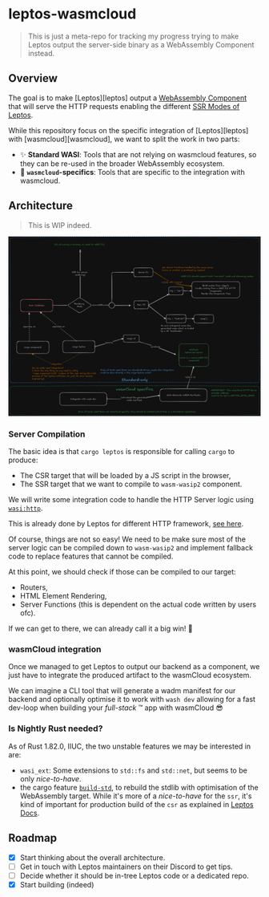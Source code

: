 # leptos-wasmcloud

> This is just a meta-repo for tracking my progress trying to make
> Leptos output the server-side binary as a WebAssembly Component
> instead.

## Overview

The goal is to make [Leptos][leptos] output a
[WebAssembly Component][wasm-component] that will serve the HTTP requests
enabling the different
[SSR Modes of Leptos](https://book.leptos.dev/ssr/23_ssr_modes.html).

While this repository focus on the specific integration of [Leptos][leptos]
with [wasmcloud][wasmcloud], we want to split the work in two parts:

* :sparkles: **Standard WASI**: Tools that are not relying on wasmcloud features,
  so they can be re-used in the broader WebAssembly ecosystem.
* :rocket: **`wasmcloud`-specifics**: Tools that are specific to the integration with
  wasmcloud.

[wasm-component]: https://component-model.bytecodealliance.org/design/components.html

## Architecture

> This is WIP indeed.

![](static/leptos-wasmcloud-v0.png)

### Server Compilation

The basic idea is that `cargo leptos` is responsible for calling `cargo` to
produce:

* The CSR target that will be loaded by a JS script in the browser,
* The SSR target that we want to compile to `wasm-wasip2` component.

We will write some integration code to handle the HTTP Server
logic using [`wasi:http`][wasi-http-handler].

This is already done by Leptos for different HTTP framework,
[see here][leptos-integrations].

Of course, things are not so easy!
We need to be make sure most of the server logic can be compiled down to
`wasm-wasip2` and implement fallback code to replace features that cannot be
compiled.

At this point, we should check if those can be compiled to our target:

* Routers,
* HTML Element Rendering,
* Server Functions (this is dependent on the actual code written by users ofc).

If we can get to there, we can already call it a big win! :tada:

### wasmCloud integration

Once we managed to get Leptos to output our backend as a component,
we just have to integrate the produced artifact to the wasmCloud ecosystem.

We can imagine a CLI tool that will generate a wadm manifest for our backend and
optionally optimise it to work with `wash dev` allowing for a fast dev-loop
when building your *full-stack* :tm: app with wasmCloud :sunglasses:

[wasi-http-handler]: https://github.com/WebAssembly/wasi-http/blob/main/wit/handler.wit#L4
[leptos-integrations]: https://github.com/leptos-rs/leptos/tree/main/integrations

### Is Nightly Rust needed?

As of Rust 1.82.0, IIUC, the two unstable features we may be interested in are:
* `wasi_ext`: Some extensions to `std::fs` and `std::net`, but seems to be only
  *nice-to-have*.
* the cargo feature [`build-std`](https://github.com/rust-lang/cargo/blob/rust-1.82.0/src/cargo/core/features.rs#L1253),
  to rebuild the stdlib with optimisation of the WebAssembly target. While it's more
  of a *nice-to-have* for the `ssr`, it's kind of important for production build
  of the `csr` as explained in [Leptos Docs][leptos-wasm-size].

[leptos-wasm-size]: https://book.leptos.dev/deployment/binary_size.html

## Roadmap

* [x] Start thinking about the overall architecture.
* [ ] Get in touch with Leptos maintainers on their Discord to get tips.
* [ ] Decide whether it should be in-tree Leptos code or a dedicated repo.
* [x] Start building (indeed)

